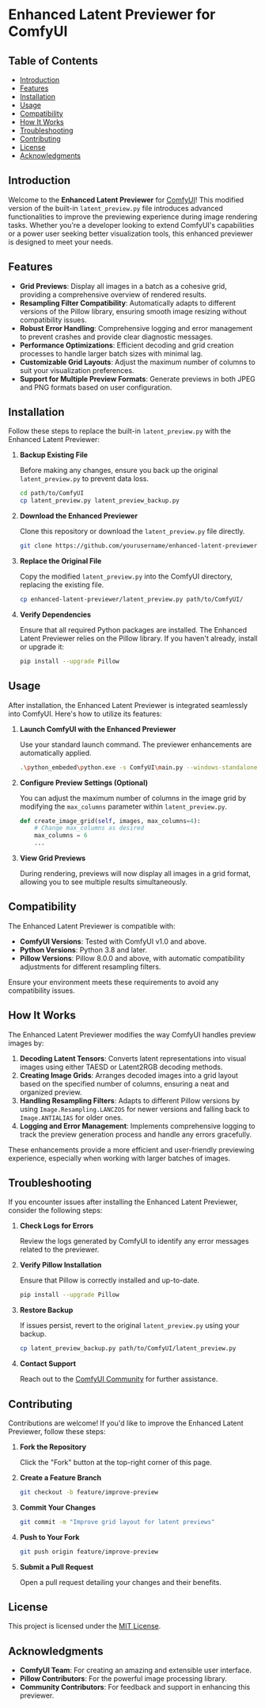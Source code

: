 # Enhanced Latent Previewer for ComfyUI

## Table of Contents
- [Introduction](#introduction)
- [Features](#features)
- [Installation](#installation)
- [Usage](#usage)
- [Compatibility](#compatibility)
- [How It Works](#how-it-works)
- [Troubleshooting](#troubleshooting)
- [Contributing](#contributing)
- [License](#license)
- [Acknowledgments](#acknowledgments)

## Introduction

Welcome to the **Enhanced Latent Previewer** for [ComfyUI](https://github.com/comfyui/ComfyUI)! This modified version of the built-in `latent_preview.py` file introduces advanced functionalities to improve the previewing experience during image rendering tasks. Whether you're a developer looking to extend ComfyUI's capabilities or a power user seeking better visualization tools, this enhanced previewer is designed to meet your needs.

## Features

- **Grid Previews**: Display all images in a batch as a cohesive grid, providing a comprehensive overview of rendered results.
- **Resampling Filter Compatibility**: Automatically adapts to different versions of the Pillow library, ensuring smooth image resizing without compatibility issues.
- **Robust Error Handling**: Comprehensive logging and error management to prevent crashes and provide clear diagnostic messages.
- **Performance Optimizations**: Efficient decoding and grid creation processes to handle larger batch sizes with minimal lag.
- **Customizable Grid Layouts**: Adjust the maximum number of columns to suit your visualization preferences.
- **Support for Multiple Preview Formats**: Generate previews in both JPEG and PNG formats based on user configuration.

## Installation

Follow these steps to replace the built-in `latent_preview.py` with the Enhanced Latent Previewer:

1. **Backup Existing File**

   Before making any changes, ensure you back up the original `latent_preview.py` to prevent data loss.

   ```bash
   cd path/to/ComfyUI
   cp latent_preview.py latent_preview_backup.py
   ```

2. **Download the Enhanced Previewer**

   Clone this repository or download the `latent_preview.py` file directly.

   ```bash
   git clone https://github.com/yourusername/enhanced-latent-previewer.git
   ```

3. **Replace the Original File**

   Copy the modified `latent_preview.py` into the ComfyUI directory, replacing the existing file.

   ```bash
   cp enhanced-latent-previewer/latent_preview.py path/to/ComfyUI/
   ```

4. **Verify Dependencies**

   Ensure that all required Python packages are installed. The Enhanced Latent Previewer relies on the Pillow library. If you haven't already, install or upgrade it:

   ```bash
   pip install --upgrade Pillow
   ```

## Usage

After installation, the Enhanced Latent Previewer is integrated seamlessly into ComfyUI. Here's how to utilize its features:

1. **Launch ComfyUI with the Enhanced Previewer**

   Use your standard launch command. The previewer enhancements are automatically applied.

   ```bash
   .\python_embeded\python.exe -s ComfyUI\main.py --windows-standalone-build --no-auto-launch --preview-method=auto
   ```

2. **Configure Preview Settings (Optional)**

   You can adjust the maximum number of columns in the image grid by modifying the `max_columns` parameter within `latent_preview.py`.

   ```python
   def create_image_grid(self, images, max_columns=4):
       # Change max_columns as desired
       max_columns = 6
       ...
   ```

3. **View Grid Previews**

   During rendering, previews will now display all images in a grid format, allowing you to see multiple results simultaneously.

## Compatibility

The Enhanced Latent Previewer is compatible with:

- **ComfyUI Versions**: Tested with ComfyUI v1.0 and above.
- **Python Versions**: Python 3.8 and later.
- **Pillow Versions**: Pillow 8.0.0 and above, with automatic compatibility adjustments for different resampling filters.

Ensure your environment meets these requirements to avoid any compatibility issues.

## How It Works

The Enhanced Latent Previewer modifies the way ComfyUI handles preview images by:

1. **Decoding Latent Tensors**: Converts latent representations into visual images using either TAESD or Latent2RGB decoding methods.
2. **Creating Image Grids**: Arranges decoded images into a grid layout based on the specified number of columns, ensuring a neat and organized preview.
3. **Handling Resampling Filters**: Adapts to different Pillow versions by using `Image.Resampling.LANCZOS` for newer versions and falling back to `Image.ANTIALIAS` for older ones.
4. **Logging and Error Management**: Implements comprehensive logging to track the preview generation process and handle any errors gracefully.

These enhancements provide a more efficient and user-friendly previewing experience, especially when working with larger batches of images.

## Troubleshooting

If you encounter issues after installing the Enhanced Latent Previewer, consider the following steps:

1. **Check Logs for Errors**

   Review the logs generated by ComfyUI to identify any error messages related to the previewer.

2. **Verify Pillow Installation**

   Ensure that Pillow is correctly installed and up-to-date.

   ```bash
   pip install --upgrade Pillow
   ```

3. **Restore Backup**

   If issues persist, revert to the original `latent_preview.py` using your backup.

   ```bash
   cp latent_preview_backup.py path/to/ComfyUI/latent_preview.py
   ```

4. **Contact Support**

   Reach out to the [ComfyUI Community](https://github.com/comfyui/ComfyUI/discussions) for further assistance.

## Contributing

Contributions are welcome! If you'd like to improve the Enhanced Latent Previewer, follow these steps:

1. **Fork the Repository**

   Click the "Fork" button at the top-right corner of this page.

2. **Create a Feature Branch**

   ```bash
   git checkout -b feature/improve-preview
   ```

3. **Commit Your Changes**

   ```bash
   git commit -m "Improve grid layout for latent previews"
   ```

4. **Push to Your Fork**

   ```bash
   git push origin feature/improve-preview
   ```

5. **Submit a Pull Request**

   Open a pull request detailing your changes and their benefits.

## License

This project is licensed under the [MIT License](LICENSE).

## Acknowledgments

- **ComfyUI Team**: For creating an amazing and extensible user interface.
- **Pillow Contributors**: For the powerful image processing library.
- **Community Contributors**: For feedback and support in enhancing this previewer.
